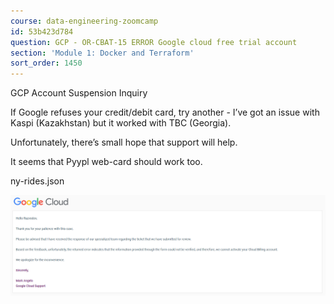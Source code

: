 ```yaml
---
course: data-engineering-zoomcamp
id: 53b423d784
question: GCP - OR-CBAT-15 ERROR Google cloud free trial account
section: 'Module 1: Docker and Terraform'
sort_order: 1450
---
```


GCP Account Suspension Inquiry

If Google refuses your credit/debit card, try another - I’ve got an issue with Kaspi (Kazakhstan) but it worked with TBC (Georgia).

Unfortunately, there’s small hope that support will help.

It seems that Pyypl web-card should work too.

ny-rides.json

![Image](images/data-engineering-zoomcamp/image_993adb67.png)

